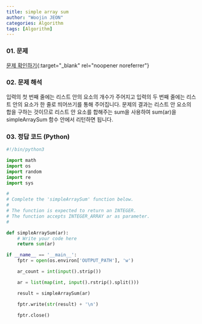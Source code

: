```yaml
---
title: simple array sum
author: "Woojin JEON"
categories: Algorithm
tags: [Algorithm]
---
```


### 01. 문제

[문제 확인하기](https://www.hackerrank.com/challenges/simple-array-sum/problem?isFullScreen=true){:target="_blank" rel="noopener noreferrer"}

### 02. 문제 해석

입력의 첫 번째 줄에는 리스트 안의 요소의 개수가 주어지고 입력의 두 번째 줄에는 리스트 안의 요소가 한 줄로 띄어쓰기를 통해 주어집니다.
문제의 결과는 리스트 안 요소의 합을 구하는 것이므로 리스트 안 요소를 합해주는 sum을 사용하여 sum(ar)을 simpleArraySum 함수 안에서 리턴하면 됩니다.

### 03. 정답 코드 (Python)

```Python
#!/bin/python3

import math
import os
import random
import re
import sys

#
# Complete the 'simpleArraySum' function below.
#
# The function is expected to return an INTEGER.
# The function accepts INTEGER_ARRAY ar as parameter.
#

def simpleArraySum(ar):
    # Write your code here
    return sum(ar)

if __name__ == '__main__':
    fptr = open(os.environ['OUTPUT_PATH'], 'w')

    ar_count = int(input().strip())

    ar = list(map(int, input().rstrip().split()))

    result = simpleArraySum(ar)

    fptr.write(str(result) + '\n')

    fptr.close()
```
